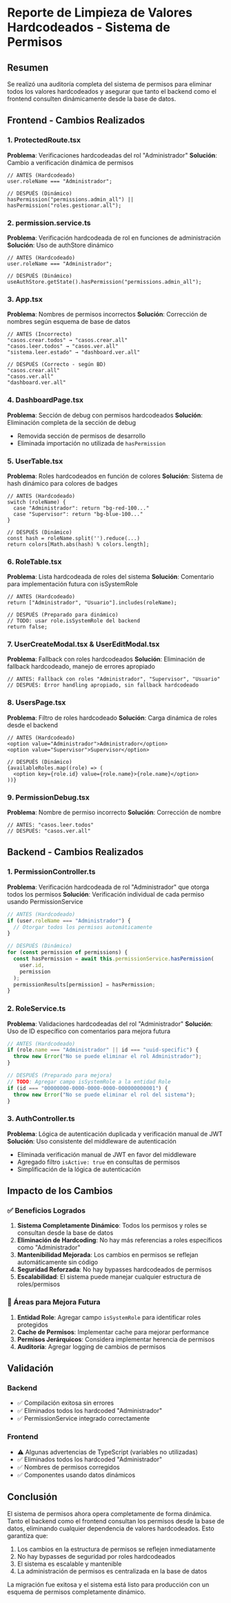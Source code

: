 # Reporte de Limpieza de Valores Hardcodeados - Sistema de Permisos

## Resumen

Se realizó una auditoría completa del sistema de permisos para eliminar todos los valores hardcodeados y asegurar que tanto el backend como el frontend consulten dinámicamente desde la base de datos.

## Frontend - Cambios Realizados

### 1. ProtectedRoute.tsx

**Problema**: Verificaciones hardcodeadas del rol "Administrador"
**Solución**: Cambio a verificación dinámica de permisos

```tsx
// ANTES (Hardcodeado)
user.roleName === "Administrador";

// DESPUÉS (Dinámico)
hasPermission("permissions.admin_all") || hasPermission("roles.gestionar.all");
```

### 2. permission.service.ts

**Problema**: Verificación hardcodeada de rol en funciones de administración
**Solución**: Uso de authStore dinámico

```tsx
// ANTES (Hardcodeado)
user.roleName === "Administrador";

// DESPUÉS (Dinámico)
useAuthStore.getState().hasPermission("permissions.admin_all");
```

### 3. App.tsx

**Problema**: Nombres de permisos incorrectos
**Solución**: Corrección de nombres según esquema de base de datos

```tsx
// ANTES (Incorrecto)
"casos.crear.todos" → "casos.crear.all"
"casos.leer.todos" → "casos.ver.all"
"sistema.leer.estado" → "dashboard.ver.all"

// DESPUÉS (Correcto - según BD)
"casos.crear.all"
"casos.ver.all"
"dashboard.ver.all"
```

### 4. DashboardPage.tsx

**Problema**: Sección de debug con permisos hardcodeados
**Solución**: Eliminación completa de la sección de debug

- Removida sección de permisos de desarrollo
- Eliminada importación no utilizada de `hasPermission`

### 5. UserTable.tsx

**Problema**: Roles hardcodeados en función de colores
**Solución**: Sistema de hash dinámico para colores de badges

```tsx
// ANTES (Hardcodeado)
switch (roleName) {
  case "Administrador": return "bg-red-100..."
  case "Supervisor": return "bg-blue-100..."
}

// DESPUÉS (Dinámico)
const hash = roleName.split('').reduce(...)
return colors[Math.abs(hash) % colors.length];
```

### 6. RoleTable.tsx

**Problema**: Lista hardcodeada de roles del sistema
**Solución**: Comentario para implementación futura con isSystemRole

```tsx
// ANTES (Hardcodeado)
return ["Administrador", "Usuario"].includes(roleName);

// DESPUÉS (Preparado para dinámico)
// TODO: usar role.isSystemRole del backend
return false;
```

### 7. UserCreateModal.tsx & UserEditModal.tsx

**Problema**: Fallback con roles hardcodeados
**Solución**: Eliminación de fallback hardcodeado, manejo de errores apropiado

```tsx
// ANTES: Fallback con roles "Administrador", "Supervisor", "Usuario"
// DESPUÉS: Error handling apropiado, sin fallback hardcodeado
```

### 8. UsersPage.tsx

**Problema**: Filtro de roles hardcodeado
**Solución**: Carga dinámica de roles desde el backend

```tsx
// ANTES (Hardcodeado)
<option value="Administrador">Administrador</option>
<option value="Supervisor">Supervisor</option>

// DESPUÉS (Dinámico)
{availableRoles.map((role) => (
  <option key={role.id} value={role.name}>{role.name}</option>
))}
```

### 9. PermissionDebug.tsx

**Problema**: Nombre de permiso incorrecto
**Solución**: Corrección de nombre

```tsx
// ANTES: "casos.leer.todos"
// DESPUÉS: "casos.ver.all"
```

## Backend - Cambios Realizados

### 1. PermissionController.ts

**Problema**: Verificación hardcodeada de rol "Administrador" que otorga todos los permisos
**Solución**: Verificación individual de cada permiso usando PermissionService

```typescript
// ANTES (Hardcodeado)
if (user.roleName === "Administrador") {
  // Otorgar todos los permisos automáticamente
}

// DESPUÉS (Dinámico)
for (const permission of permissions) {
  const hasPermission = await this.permissionService.hasPermission(
    user.id,
    permission
  );
  permissionResults[permission] = hasPermission;
}
```

### 2. RoleService.ts

**Problema**: Validaciones hardcodeadas del rol "Administrador"
**Solución**: Uso de ID específico con comentarios para mejora futura

```typescript
// ANTES (Hardcodeado)
if (role.name === "Administrador" || id === "uuid-specific") {
  throw new Error("No se puede eliminar el rol Administrador");
}

// DESPUÉS (Preparado para mejora)
// TODO: Agregar campo isSystemRole a la entidad Role
if (id === "00000000-0000-0000-0000-000000000001") {
  throw new Error("No se puede eliminar el rol del sistema");
}
```

### 3. AuthController.ts

**Problema**: Lógica de autenticación duplicada y verificación manual de JWT
**Solución**: Uso consistente del middleware de autenticación

- Eliminada verificación manual de JWT en favor del middleware
- Agregado filtro `isActive: true` en consultas de permisos
- Simplificación de la lógica de autenticación

## Impacto de los Cambios

### ✅ Beneficios Logrados

1. **Sistema Completamente Dinámico**: Todos los permisos y roles se consultan desde la base de datos
2. **Eliminación de Hardcoding**: No hay más referencias a roles específicos como "Administrador"
3. **Mantenibilidad Mejorada**: Los cambios en permisos se reflejan automáticamente sin código
4. **Seguridad Reforzada**: No hay bypasses hardcodeados de permisos
5. **Escalabilidad**: El sistema puede manejar cualquier estructura de roles/permisos

### 🔧 Áreas para Mejora Futura

1. **Entidad Role**: Agregar campo `isSystemRole` para identificar roles protegidos
2. **Cache de Permisos**: Implementar cache para mejorar performance
3. **Permisos Jerárquicos**: Considera implementar herencia de permisos
4. **Auditoría**: Agregar logging de cambios de permisos

## Validación

### Backend

- ✅ Compilación exitosa sin errores
- ✅ Eliminados todos los hardcoded "Administrador"
- ✅ PermissionService integrado correctamente

### Frontend

- ⚠️ Algunas advertencias de TypeScript (variables no utilizadas)
- ✅ Eliminados todos los hardcoded "Administrador"
- ✅ Nombres de permisos corregidos
- ✅ Componentes usando datos dinámicos

## Conclusión

El sistema de permisos ahora opera completamente de forma dinámica. Tanto el backend como el frontend consultan los permisos desde la base de datos, eliminando cualquier dependencia de valores hardcodeados. Esto garantiza que:

1. Los cambios en la estructura de permisos se reflejen inmediatamente
2. No hay bypasses de seguridad por roles hardcodeados
3. El sistema es escalable y mantenible
4. La administración de permisos es centralizada en la base de datos

La migración fue exitosa y el sistema está listo para producción con un esquema de permisos completamente dinámico.
